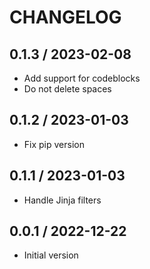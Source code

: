 CHANGELOG
===============================================================================

0.1.3 / 2023-02-08
-------------------------------------------------------------------------------

* Add support for codeblocks
* Do not delete spaces


0.1.2 / 2023-01-03
-------------------------------------------------------------------------------

* Fix pip version

0.1.1 / 2023-01-03
-------------------------------------------------------------------------------

* Handle Jinja filters

0.0.1 / 2022-12-22
-------------------------------------------------------------------------------

* Initial version

